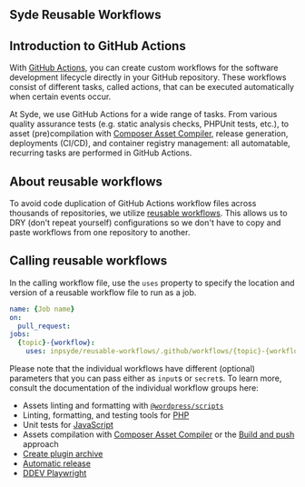 ## Syde Reusable Workflows

## Introduction to GitHub Actions

With [GitHub Actions](https://github.com/features/actions), you can create custom workflows for the
software development lifecycle directly in your GitHub repository. These workflows consist of
different tasks, called actions, that can be executed automatically when certain events occur.

At Syde, we use GitHub Actions for a wide range of tasks. From various quality assurance tests
(e.g. static analysis checks, PHPUnit tests, etc.), to asset (pre)compilation
with [Composer Asset Compiler](https://github.com/inpsyde/composer-asset-compiler), release
generation, deployments (CI/CD), and container registry management: all automatable, recurring tasks
are performed in GitHub Actions.

## About reusable workflows

To avoid code duplication of GitHub Actions workflow files across thousands of repositories, we
utilize [reusable workflows](https://docs.github.com/en/actions/using-workflows/reusing-workflows).
This allows us to DRY (don't repeat yourself) configurations so we don't have to copy and paste
workflows from one repository to another.

## Calling reusable workflows

In the calling workflow file, use the `uses` property to specify the location and version of a
reusable workflow file to run as a job.

```yml
name: {Job name}
on:
  pull_request:
jobs:
  {topic}-{workflow}:
    uses: inpsyde/reusable-workflows/.github/workflows/{topic}-{workflow}.yml@main
```

Please note that the individual workflows have different (optional) parameters that you can pass
either as `input`s or `secret`s. To learn more, consult the documentation of the individual workflow
groups here:

* Assets linting and formatting with [`@wordpress/scripts`](./docs/wp-scripts.md)
* Linting, formatting, and testing tools for [PHP](./docs/php.md)
* Unit tests for [JavaScript](./docs/js.md)
* Assets compilation with [Composer Asset Compiler](./docs/assets-compilation.md) or
  the [Build and push](./docs/build-and-push-assets.md) approach
* [Create plugin archive](./docs/archive-creation.md)
* [Automatic release](./docs/automatic-release.md)
* [DDEV Playwright](./docs/ddev-playwright.md)
